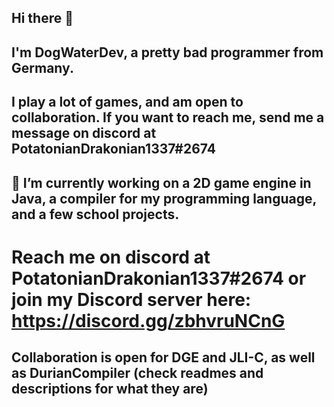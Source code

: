 ## Hi there 👋

## I'm DogWaterDev, a pretty bad programmer from Germany.
## I play a lot of games, and am open to collaboration. If you want to reach me, send me a message on discord at PotatonianDrakonian1337#2674
## 🔭 I’m currently working on a 2D game engine in Java, a compiler for my programming language, and a few school projects.
# Reach me on discord at PotatonianDrakonian1337#2674 or join my Discord server here: https://discord.gg/zbhvruNCnG
## Collaboration is open for DGE and JLI-C, as well as DurianCompiler (check readmes and descriptions for what they are)

<!--
**DogWaterDev/DogWaterDev** is a ✨ _special_ ✨ repository because its `README.md` (this file) appears on your GitHub profile.

Here are some ideas to get you started:

- 🔭 I’m currently working on ...
- 🌱 I’m currently learning ...
- 👯 I’m looking to collaborate on ...
- 🤔 I’m looking for help with ...
- 💬 Ask me about ...
- 📫 How to reach me: ...
- 😄 Pronouns: ...
- ⚡ Fun fact: ...
-->
